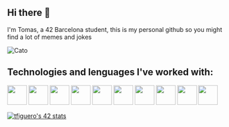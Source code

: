 ## Hi there 👋

 I'm Tomas, a 42 Barcelona student, this is my personal github so you might find a lot of memes and jokes 

![Cato](https://raw.githubusercontent.com/PacoFajitas/PacoFajitas/main/giphy.gif)
## Technologies and lenguages I've worked with:
<p align="left"> 

<img src="https://cdn.jsdelivr.net/gh/devicons/devicon@latest/icons/bash/bash-original.svg" width="45" height="45"/>
<img src="https://cdn.jsdelivr.net/gh/devicons/devicon@latest/icons/cplusplus/cplusplus-plain.svg" width="45" height="45"/>
<img src="https://cdn.jsdelivr.net/gh/devicons/devicon@latest/icons/csharp/csharp-plain.svg" width="45" height="45"/>
<img src="https://cdn.jsdelivr.net/gh/devicons/devicon@latest/icons/css3/css3-plain.svg" width="45" height="45"/>
<img src="https://cdn.jsdelivr.net/gh/devicons/devicon@latest/icons/git/git-plain.svg" width="45" height="45"/>
<img src="https://cdn.jsdelivr.net/gh/devicons/devicon@latest/icons/html5/html5-plain.svg" width="45" height="45"/>
<img src="https://cdn.jsdelivr.net/gh/devicons/devicon@latest/icons/javascript/javascript-plain.svg" width="45" height="45"/>
<img src="https://cdn.jsdelivr.net/gh/devicons/devicon@latest/icons/mongodb/mongodb-plain-wordmark.svg" width="45" height="45"/>
<img src="https://cdn.jsdelivr.net/gh/devicons/devicon@latest/icons/c/c-original.svg" width="45" height="45"/>
<img src="https://cdn.jsdelivr.net/gh/devicons/devicon@latest/icons/docker/docker-plain-wordmark.svg" width="45" height="45"/>
</p>


[![tfiguero's 42 stats](https://badge.mediaplus.ma/levi/tfiguero?1337Badge=off&UM6P=off)](https://github.com/oakoudad/badge42)
<!--
**PacoFajitas/PacoFajitas** is a ✨ _special_ ✨ repository because its `README.md` (this file) appears on your GitHub profile.

Here are some ideas to get you started:

- 🔭 I’m currently working on ...
- 🌱 I’m currently learning ...
- 👯 I’m looking to collaborate on ...
- 🤔 I’m looking for help with ...
- 💬 Ask me about ...
- 📫 How to reach me: ...
- 😄 Pronouns: ...
- ⚡ Fun fact: ...
-->
